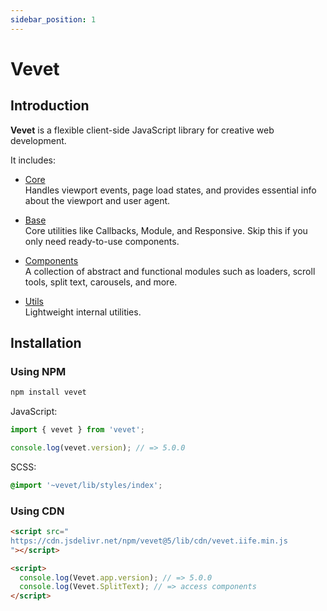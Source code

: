 ```yaml
---
sidebar_position: 1
---
```


# Vevet

## Introduction

**Vevet** is a flexible client-side JavaScript library for creative web development.

It includes:

- [Core](/docs/vevet)  
  Handles viewport events, page load states, and provides essential info about the viewport and user agent.

- [Base](/docs/base/Callbacks)  
  Core utilities like Callbacks, Module, and Responsive. Skip this if you only need ready-to-use components.

- [Components](/docs/components/Canvas)  
  A collection of abstract and functional modules such as loaders, scroll tools, split text, carousels, and more.

- [Utils](/docs/utils)  
  Lightweight internal utilities.

## Installation

### Using NPM

```bash
npm install vevet
```

JavaScript:

```ts
import { vevet } from 'vevet';

console.log(vevet.version); // => 5.0.0
```

SCSS:

```scss
@import '~vevet/lib/styles/index';
```

### Using CDN

```html
<script src="
https://cdn.jsdelivr.net/npm/vevet@5/lib/cdn/vevet.iife.min.js
"></script>

<script>
  console.log(Vevet.app.version); // => 5.0.0
  console.log(Vevet.SplitText); // => access components
</script>
```
